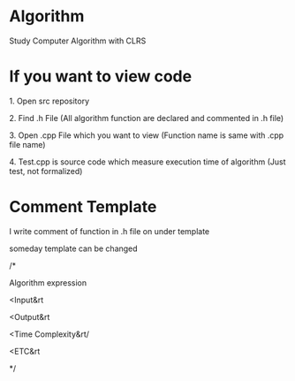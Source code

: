 # Algorithm
<p>Study Computer Algorithm with CLRS</p>

# If you want to view code
<p>1.  Open src repository</p>
<p>2.  Find .h File (All algorithm function are declared and commented in .h file)</p>
<p>3.  Open .cpp File which you want to view (Function name is same with .cpp file name)</p>
<p>4.  Test.cpp is source code which measure execution time of algorithm (Just test, not formalized)</p>

# Comment Template
<p>I write comment of function in .h file on under template</p>
<p>someday template can be changed</p>

<p>/*</p>
<p>Algorithm expression</p>
<p></p>
<p>&ltInput&rt</p>
<p></p>
<p>&ltOutput&rt</p>
<p></p>
<p>&ltTime Complexity&rt/<p>
<p></p>
<p>&ltETC&rt</p>
<p>*/</p>
